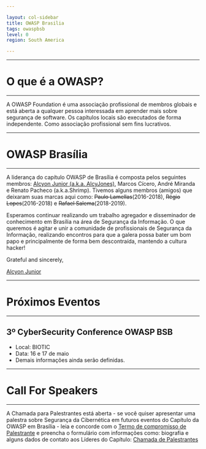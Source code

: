 ```yaml
---

layout: col-sidebar
title: OWASP Brasilia
tags: owaspbsb
level: 0
region: South America

---
```


---------------------
# O que é a OWASP?
---------------------
A OWASP Foundation é uma associação profissional de membros globais e está aberta a qualquer pessoa interessada em aprender mais sobre segurança de software. Os capítulos locais são executados de forma independente. Como associação profissional sem fins lucrativos. 


---------------------
# OWASP Brasília
---------------------
A liderança do capítulo OWASP de Brasília é composta pelos seguintes membros: [Alcyon Junior (a.k.a. AlcyJones)](https://www.linkedin.com/in/alcyon/), Marcos Cícero, André Miranda e Renato Pacheco (a.k.a.Shrimp). Tivemos alguns membros (amigos) que deixaram suas marcas aqui como: <s>Paulo Lamellas</s>(2016-2018), <s>Régio Lopes</s>(2016-2018) e <s>Rafael Salema</s>(2018-2019).

Esperamos continuar realizando um trabalho agregador e disseminador de conhecimento em Brasília na área de Segurança da Informação. O que queremos é agitar e unir a comunidade de profissionais de Segurança da Informação, realizando encontros para que a galera possa bater um bom papo e principalmente de forma bem descontraída, mantendo a cultura hacker! 

Grateful and sincerely,
 
[Alcyon Junior](https://www.linkedin.com/in/alcyon/)


---------------------
# Próximos Eventos
---------------------
## 3º CyberSecurity Conference OWASP BSB
  - Local: BIOTIC
  - Data: 16 e 17 de maio
  - Demais informações ainda serão definidas.
  
---------------------
# Call For Speakers
---------------------
A Chamada para Palestrantes está aberta - se você quiser apresentar uma palestra sobre Segurança da Cibernética em futuros eventos do Capítulo da OWASP em Brasília - leia e concorde com o [Termo de compromisso de Palestrante](https://www.owasp.org/index.php/Speaker_Agreement) e preencha o formulário com informações como: biografia e alguns dados de contato aos Líderes do Capítulo: [Chamada de Palestrantes](https://forms.gle/EMryddqVTmPGUYm58)
